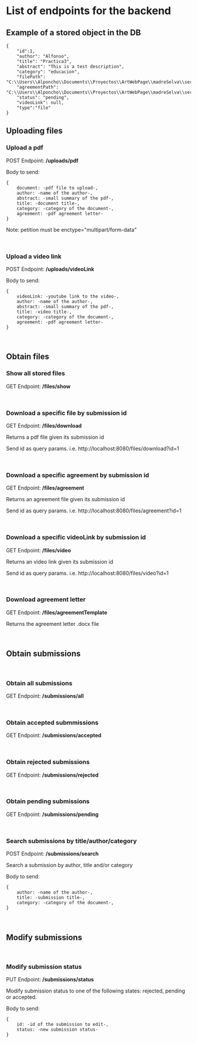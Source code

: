 # List of endpoints for the backend

## Example of a stored object in the DB

    {
        "id":1,
        "author": "Alfonso",
        "title": "Practica3",
        "abstract": "This is a test description",
        "category": "educacion",
        "filePath": "C:\\Users\\Alponcho\\Documents\\Proyectos\\ArtWebPage\\madreSelva\\server\\files\\Practica3Clase.pdf",
        "agreementPath": "C:\\Users\\Alponcho\\Documents\\Proyectos\\ArtWebPage\\madreSelva\\server\\files\agreement.pdf",
        "status": "pending",
        "videoLink": null,
        "type":"file"        
    }


## Uploading files

### Upload a pdf
POST Endpoint: **/uploads/pdf**

Body to send: 

    {
        document: -pdf file to upload-,
        author: -name of the author-,
        abstract: -small summary of the pdf-,
        title: -document title-,
        category: -category of the document-,
        agreement: -pdf agreement letter-
    }

Note: petition must be enctype="multipart/form-data"  

&nbsp;
### Upload a video link 
POST Endpoint: **/uploads/videoLink**

Body to send: 

    {
        videoLink: -youtube link to the video-,
        author: -name of the author-,
        abstract: -small summary of the pdf-,
        title: -video title-,
        category: -category of the document-,
        agreement: -pdf agreement letter-
    }

&nbsp;
## Obtain files

### Show all stored files

GET Endpoint: **/files/show**

&nbsp;
### Download a specific file by submission id

GET Endpoint: **/files/download**

Returns a pdf file given its submission id

Send id as query params.
i.e. http://localhost:8080/files/download?id=1

&nbsp;
### Download a specific agreement by submission id

GET Endpoint: **/files/agreement**

Returns an agreement file given its submission id

Send id as query params.
i.e. http://localhost:8080/files/agreement?id=1


&nbsp;
### Download a specific videoLink by submission id

GET Endpoint: **/files/video**

Returns an video link given its submission id

Send id as query params.
i.e. http://localhost:8080/files/video?id=1


&nbsp;
### Download agreement letter
GET Endpoint: **/files/agreementTemplate**

Returns the agreement letter .docx  file


&nbsp;
## Obtain submissions

&nbsp;
### Obtain all submissions
GET Endpoint: **/submissions/all**

&nbsp;
### Obtain accepted submmissions
GET Endpoint: **/submissions/accepted**

&nbsp;
### Obtain rejected submissions
GET Endpoint: **/submissions/rejected**

&nbsp;
### Obtain pending submissions
GET Endpoint: **/submissions/pending**

&nbsp;
### Search submissions by title/author/category
POST Endpoint: **/submissions/search**

Search a submission by author, title and/or category

Body to send: 

    {
        author: -name of the author-,
        title: -submission title-,
        category: -category of the document-,
    }
&nbsp;

## Modify submissions
&nbsp;
### Modify submission status

PUT Endpoint: **/submissions/status**

Modify submission status to one of the following states: rejected, pending or accepted. 

Body to send:

    {
        id: -id of the submission to edit-,
        status: -new submission status-        
    }